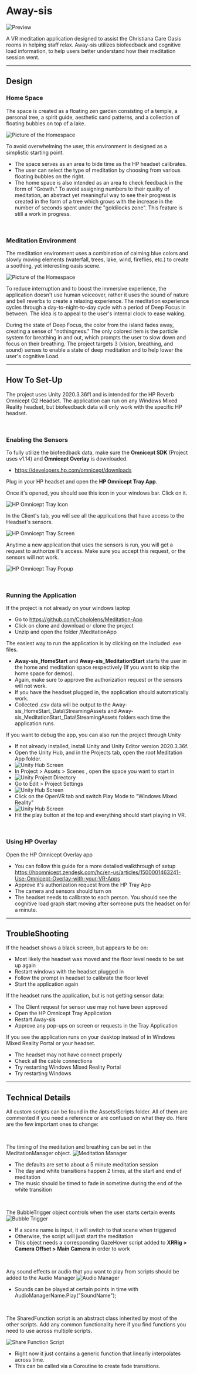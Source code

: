 # Away-sis

![Preview](Images/preview.png)

A VR meditation application designed to assist the Christiana Care Oasis rooms in helping staff relax. Away-sis utilizes biofeedback and cognitive load information, to help users better understand how their meditation session went.

---

## Design

### Home Space

The space is created as a floating zen garden consisting of a temple, a personal tree, a spirit guide, aesthetic sand patterns, and a collection of floating bubbles on top of a lake.

![Picture of the Homespace](Images/homeSpace.png)

To avoid overwhelming the user, this environment is designed as a simplistic starting point.

- The space serves as an area to bide time as the HP headset calibrates.
- The user can select the type of meditation by choosing from various floating bubbles on the right.
- The home space is also intended as an area to check feedback in the form of "Growth." To avoid assigning numbers to their quality of meditation, an abstract yet meaningful way to see their progress is created in the form of a tree which grows with the increase in the number of seconds spent under the "goldilocks zone". This feature is still a work in progress.

</br>

### Meditation Environment

The meditation environment uses a combination of calming blue colors and slowly moving elements (waterfall, trees, lake, wind, fireflies, etc.) to create a soothing, yet interesting oasis scene.

![Picture of the Homespace](Images/meditationSpace.png)

To reduce interruption and to boost the immersive experience, the application doesn't use human voiceover, rather it uses the sound of nature and bell reverbs to create a relaxing experience. The meditation experience cycles through a day-to-night-to-day cycle with a period of Deep Focus in between. The idea is to appeal to the user's internal clock to ease waking.

During the state of Deep Focus, the color from the island fades away, creating a sense of "nothingness." The only colored item is the particle system for breathing in and out, which prompts the user to slow down and focus on their breathing. The project targets 3 (vision, breathing, and sound) senses to enable a state of deep meditation and to help lower the user's cognitive Load.

---

## How To Set-Up

The project uses Unity 2020.3.36f1 and is intended for the HP Reverb Omnicept G2 Headset. The application can run on any Windows Mixed Reality headset, but biofeedback data will only work with the specific HP headset.

</br>

### Enabling the Sensors

To fully utilize the biofeedback data, make sure the **Omnicept SDK** (Project uses v1.14) and **Omnicept Overlay** is downloaded.

- <https://developers.hp.com/omnicept/downloads>

Plug in your HP headset and open the **HP Omnicept Tray App**.

Once it's opened, you should see this icon in your windows bar. Click on it.

![HP Omnicept Tray Icon](Images/hpTrayIcon.png)

In the Client's tab, you will see all the applications that have access to the Headset's sensors.

![HP Omnicept Tray Screen](Images/hpTray.png)

Anytime a new application that uses the sensors is run, you will get a request to authorize it's access. Make sure you accept this request, or the sensors will not work.

![HP Omnicept Tray Popup](Images/hpTrayPopup.png)

</br>

### Running the Application

If the project is not already on your windows laptop

- Go to <https://github.com/Cchololens/Meditation-App>
- Click on clone and download or clone the project
- Unzip and open the folder /MeditationApp

The easiest way to run the application is by clicking on the included .exe files.

- **Away-sis_HomeStart** and **Away-sis_MeditationStart** starts the user in the home and meditation space respectively (If you want to skip the home space for demos).
- Again, make sure to approve the authorization request or the sensors will not work.
- If you have the headset plugged in, the application should automatically work.
- Collected .csv data will be output to the Away-sis_HomeStart_Data\StreamingAssets and Away-sis_MeditationStart_Data\StreamingAssets folders each time the application runs.

If you want to debug the app, you can also run the project through Unity

- If not already installed, install Unity and Unity Editor version 2020.3.36f.
- Open the Unity Hub, and in the Projects tab, open the root Meditation App folder.
- ![Unity Hub Screen](Images/unityHub.png)
- In Project > Assets > Scenes , open the space you want to start in
- ![Unity Project Directory](Images/unityDirectory.png)
- Go to Edit > Project Settings
- ![Unity Hub Screen](Images/projectSettings.png)
- Click on the OpenVR tab and switch Play Mode to "Windows Mixed Reality"
- ![Unity Hub Screen](Images/openVR.png)
- Hit the play button at the top and everything should start playing in VR.

</br>

### Using HP Overlay

Open the HP Omnicept Overlay app

- You can follow this guide for a more detailed walkthrough of setup 
<https://hpomnicept.zendesk.com/hc/en-us/articles/1500001463241-Use-Omnicept-Overlay-with-your-VR-Apps>
- Approve it's authorization request from the HP Tray App
- The camera and sensors should turn on
- The headset needs to calibrate to each person. You should see the cognitive load graph start moving after someone puts the headset on for a minute.

---

## TroubleShooting

If the headset shows a black screen, but appears to be on:

- Most likely the headset was moved and the floor level needs to be set up again
- Restart windows with the headset plugged in
- Follow the prompt in headset to calibrate the floor level
- Start the application again

If the headset runs the application, but is not getting sensor data:

- The Client request for sensor use may not have been approved
- Open the HP Omnicept Tray Application
- Restart Away-sis
- Approve any pop-ups on screen or requests in the Tray Application

If you see the application runs on your desktop instead of in Windows Mixed Reality Portal or your headset.

- The headset may not have connect properly
- Check all the cable connections
- Try restarting Windows Mixed Reality Portal
- Try restarting Windows

---

## Technical Details

All custom scripts can be found in the Assets/Scripts folder. All of them are commented if you need a reference or are confused on what they do. Here are the few important ones to change:

</br>

The timing of the meditation and breathing can be set in the MeditationManager object.
![Meditation Manager](Images/medManager.png)

- The defaults are set to about a 5 minute meditation session
- The day and white transitions happen 2 times, at the start and end of meditation
- The music should be timed to fade in sometime during the end of the white transition

</br>

The BubbleTrigger object controls when the user starts certain events
![Bubble Trigger](Images/bubbleTrigger.png)

- If a scene name is input, it will switch to that scene when triggered
- Otherwise, the script will just start the meditation
- This object needs a corresponding GazeHover script added to **XRRig > Camera Offset > Main Camera** in order to work

</br>

Any sound effects or audio that you want to play from scripts should be added to the Audio Manager
![Audio Manager](Images/audioManager.png)

- Sounds can be played at certain points in time with AudioManagerName.Play("SoundName");

</br>

The SharedFunction script is an abstract class inherited by most of the other scripts. Add any common functionality here if you find functions you need to use across multiple scripts.

![Share Function Script](Images/sharedFunction.png)

 - Right now it just contains a generic function that linearly interpolates across time. 
 - This can be called via a Coroutine to create fade transitions. 